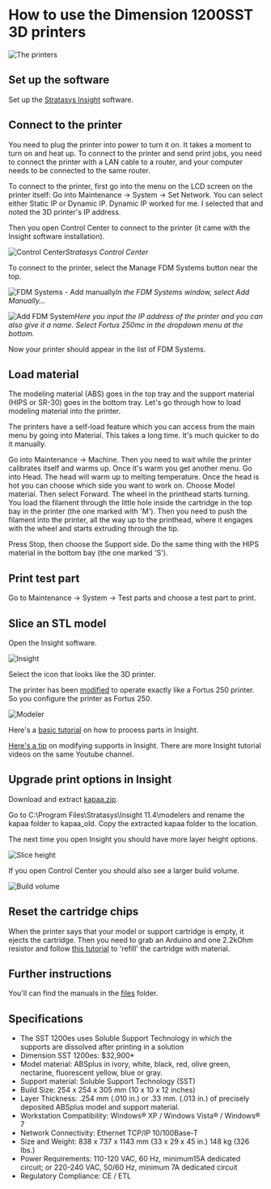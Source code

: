 # How to use the Dimension 1200SST 3D printers

![The printers](images/printers.jpg)
## Set up the software

Set up the [Stratasys Insight](files/InsightTo114-64Test-off.exe) software.

## Connect to the printer

You need to plug the printer into power to turn it on. It takes a moment to turn on and heat up. To connect to the printer and send print jobs, you need to connect the printer with a LAN cable to a router, and your computer needs to be connected to the same router.

To connect to the printer, first go into the menu on the LCD screen on the printer itself: Go into Maintenance -> System -> Set Network. You can select either Static IP or Dynamic IP. Dynamic IP worked for me. I selected that and noted the 3D printer's IP address.

Then you open Control Center to connect to the printer (it came with the Insight software installation).

![Control Center](images/control_center.jpg)*Stratasys Control Center*

To connect to the printer, select the Manage FDM Systems button near the top.

![FDM Systems - Add manually](images/fdm_systems-add_manually.jpg)*In the FDM Systems window, select Add Manually...*

![Add FDM System](images/add_fdm_system.jpg)*Here you input the IP address of the printer and you can also give it a name. Select Fortus 250mc in the dropdown menu at the bottom.*

Now your printer should appear in the list of FDM Systems.

## Load material

The modeling material (ABS) goes in the top tray and the support material (HIPS or SR-30) goes in the bottom tray. Let's go through how to load modeling material into the printer.

The printers have a self-load feature which you can access from the main menu by going into Material. This takes a long time. It's much quicker to do it manually.

Go into Maintenance -> Machine. Then you need to wait while the printer calibrates itself and warms up. Once it's warm you get another menu. Go into Head. The head will warm up to melting temperature. Once the head is hot you can choose which side you want to work on. Choose Model material. Then select Forward. The wheel in the printhead starts turning. You load the filament through the little hole inside the cartridge in the top bay in the printer (the one marked with 'M'). Then you need to push the filament into the printer, all the way up to the printhead, where it engages with the wheel and starts extruding through the tip.

Press Stop, then choose the Support side. Do the same thing with the HIPS material in the bottom bay (the one marked 'S').

## Print test part

Go to Maintenance -> System -> Test parts and choose a test part to print.
## Slice an STL model

Open the Insight software. 

![Insight](images/insight.jpg)

Select the icon that looks like the 3D printer.

The printer has been [modified](https://www.reddit.com/r/3Dprinting/comments/atwlq6/stratasys_insight_and_dimension_1200_sst/) to operate exactly like a Fortus 250 printer. So you configure the printer as Fortus 250.

![Modeler](images/modeler.jpg)

Here's a  [basic tutorial](https://www.youtube.com/watch?v=jisB9HIgxOc) on how to process parts in Insight.

[Here's a tip](https://www.youtube.com/watch?v=HfuPfBoaE1U) on modifying supports in Insight. There are more Insight tutorial videos on the same Youtube channel.

## Upgrade print options in Insight

Download and extract [kapaa.zip](files/kapaa.zip).

Go to C:\Program Files\Stratasys\Insight 11.4\modelers and rename the kapaa folder to kapaa_old. Copy the extracted kapaa folder to the location.

The next time you open Insight you should have more layer height options.

![Slice height](images/slice_height.jpg)

If you open Control Center you should also see a larger build volume.

![Build volume](images/build_volume.jpg)

## Reset the cartridge chips
When the printer says that your model or support cartridge is empty, it ejects the cartridge. Then you need to grab an Arduino and one 2.2kOhm resistor and follow [this tutorial](https://www.youtube.com/watch?v=M94D-Pot6c8) to 'refill' the cartridge with material.

## Further instructions

You'll can find the manuals in the [files](https://github.com/FabLabIsafjordur/stratasys/tree/main/files) folder.

## Specifications

- The SST 1200es uses Soluble Support Technology in which the supports are dissolved after printing in a solution
- Dimension SST 1200es: $32,900*
- Model material:
ABSplus in ivory, white, black, red, olive green, nectarine, fluorescent yellow, blue or gray.
- Support material:
Soluble Support Technology (SST)
- Build Size:
254 x 254 x 305 mm (10 x 10 x 12 inches)
- Layer Thickness:
.254 mm (.010 in.) or .33 mm. (.013 in.) of precisely deposited ABSplus model and support material.
- Workstation Compatibility:
Windows® XP / Windows Vista® / Windows® 7
- Network Connectivity:
Ethernet TCP/IP 10/100Base-T
- Size and Weight:
838 x 737 x 1143 mm (33 x 29 x 45 in.)
148 kg (326 lbs.)
- Power Requirements:
110-120 VAC, 60 Hz, minimum15A dedicated circuit;
or 220-240 VAC, 50/60 Hz, minimum 7A dedicated circuit
- Regulatory Compliance:
CE / ETL
